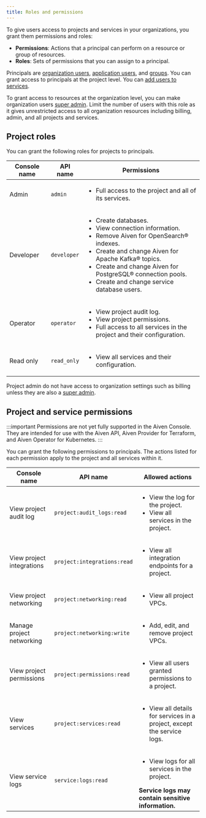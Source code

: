 ```yaml
---
title: Roles and permissions
---
```


To give users access to projects and services in your organizations, you grant them permissions and roles:

* **Permissions**: Actions that a principal can perform on a resource or
  group of resources.
* **Roles**: Sets of permissions that you can assign to a principal.

Principals are
[organization users](/docs/platform/howto/manage-org-users),
[application users](/docs/platform/concepts/application-users),
and [groups](/docs/platform/howto/list-groups).
You can grant access to principals at the project level. You can
[add users to services](/docs/platform/howto/create_new_service_user).

To grant access to resources at the organization level, you can
make organization users [super admin](/docs/platform/howto/make-super-admin).
Limit the number of users with this role as it gives unrestricted access to
all organization resources including billing, admin, and all projects and services.

## Project roles

You can grant the following roles for projects to principals.

| Console name |  API name   |                                                                                                                                                       Permissions                                                                                                                                                       |
| ------------ | ----------- | ----------------------------------------------------------------------------------------------------------------------------------------------------------------------------------------------------------------------------------------------------------------------------------------------------------------------- |
| Admin        | `admin`     | <ul> <li> Full access to the project and all of its services. </li> </ul>                                                                                                                                                                                                                                               |
| Developer    | `developer` | <ul> <li> Create databases. </li> <li> View connection information. </li> <li> Remove Aiven for OpenSearch® indexes. </li> <li> Create and change Aiven for Apache Kafka® topics. </li> <li> Create and change Aiven for PostgreSQL® connection pools. </li> <li> Create and change service database users. </li> </ul> |
| Operator     | `operator`  | <ul> <li> View project audit log. </li> <li> View project permissions. </li> <li>  Full access to all services in the project and their configuration. </li> </ul>                                                                                                                                                      |
| Read only    | `read_only` | <ul> <li> View all services and their configuration. </li> </ul>                                                                                                                                                                                                                                                        |

Project admin do not have access to organization settings such as billing unless
they are also a [super admin](/docs/platform/howto/make-super-admin).

## Project and service permissions

:::important
Permissions are not yet fully supported in the Aiven Console. They are intended for
use with the Aiven API, Aiven Provider for Terraform, and Aiven Operator for Kubernetes.
:::

You can grant the following permissions to principals. The actions listed for each
permission apply to the project and all services within it.

|       Console name        |          API name           |                                                   Allowed actions                                                    |
| ------------------------- | --------------------------- | -------------------------------------------------------------------------------------------------------------------- |
| View project audit log    | `project:audit_logs:read`   | <ul> <li> View the log for the project. </li> <li> View all services in the project. </li> </ul>                     |
| View project integrations | `project:integrations:read` | <ul> <li> View all integration endpoints for a project. </li> </ul>                                                  |
| View project networking   | `project:networking:read`   | <ul> <li> View all project VPCs. </li> </ul>                                                                         |
| Manage project networking | `project:networking:write`  | <ul> <li> Add, edit, and remove project VPCs.  </li> </ul>                                                           |
| View project permissions  | `project:permissions:read`  | <ul> <li> View all users granted permissions to a project. </li> </ul>                                               |
| View services             | `project:services:read`     | <ul> <li> View all details for services in a project, except the service logs. </li> </ul>                         |
| View service logs         | `service:logs:read`         | <ul> <li> View logs for all services in the project. </li> </ul> **Service logs may contain sensitive information.** |
